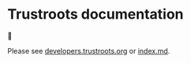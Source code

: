 # Trustroots documentation

👋

Please see [developers.trustroots.org](https://developers.trustroots.org/) or [index.md](index.md).
